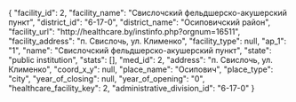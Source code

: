 {
    "facility_id": 2,
    "facility_name": "Свислочский фельдшерско-акушерский пункт",
    "district_id": "6-17-0",
    "district_name": "Осиповичский район",
    "facility_url": "http:\/\/healthcare.by\/instinfo.php?orgnum=16511",
    "facility_address": "п. Свислочь, ул. Клименко",
    "facility_type": null,
    "ap_1": "1",
    "name": "Свислочский фельдшерско-акушерский пункт",
    "state": "public institution",
    "stats": [],
    "med_id": 2,
    "address": "п. Свислочь, ул. Клименко",
    "coord_x_y": null,
    "place_name": "Осипович",
    "place_type": "city",
    "year_of_closing": null,
    "year_of_opening": "0",
    "healthcare_facility_key": 2,
    "administrative_division_id": "6-17-0"
}